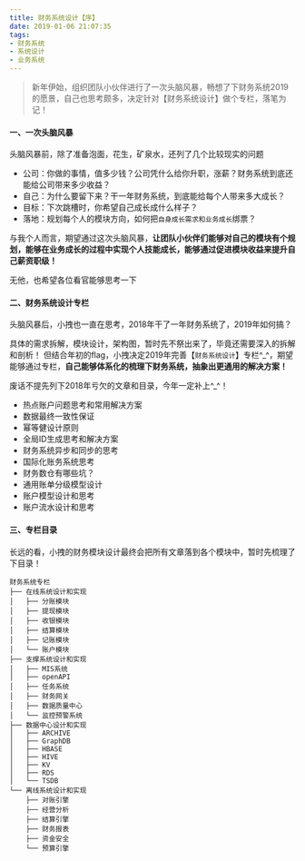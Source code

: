 ```yaml
---
title: 财务系统设计【序】
date: 2019-01-06 21:07:35
tags: 
- 财务系统
- 系统设计
- 业务系统
---
```

> 新年伊始，组织团队小伙伴进行了一次头脑风暴，畅想了下财务系统2019的愿景，自己也思考颇多，决定针对【财务系统设计】做个专栏，落笔为记！

#### 一、一次头脑风暴
头脑风暴前，除了准备泡面，花生，矿泉水，还列了几个比较现实的问题

* 公司：你做的事情，值多少钱？公司凭什么给你升职，涨薪？财务系统到底还能给公司带来多少收益？
* 自己：为什么要留下来？干一年财务系统，到底能给每个人带来多大成长？
* 目标：下次跳槽时，你希望自己成长成什么样子？
* 落地：规划每个人的模块方向，如何把`自身成长需求和业务成长`绑票？

与我个人而言，期望通过这次头脑风暴，**让团队小伙伴们能够对自己的模块有个规划，能够在业务成长的过程中实现个人技能成长，能够通过促进模块收益来提升自己薪资职级！**

无他，也希望各位看官能够思考一下


#### 二、财务系统设计专栏

头脑风暴后，小拽也一直在思考，2018年干了一年财务系统了，2019年如何搞？

具体的需求拆解，模块设计，架构图，暂时先不祭出来了，毕竟还需要深入的拆解和剖析！
但结合年初的flag，小拽决定2019年完善【`财务系统设计`】专栏^_^，期望能够通过专栏，**自己能够体系化的梳理下财务系统，抽象出更通用的解决方案！**

废话不提先列下2018年亏欠的文章和目录，今年一定补上^_^！
* 热点账户问题思考和常用解决方案
* 数据最终一致性保证
* 幂等健设计原则
* 全局ID生成思考和解决方案
* 财务系统异步和同步的思考
* 国际化账务系统思考
* 财务数仓有哪些坑？
* 通用账单分级模型设计
* 账户模型设计和思考
* 账户流水设计和思考

#### 三、专栏目录
长远的看，小拽的财务模块设计最终会把所有文章落到各个模块中，暂时先梳理了下目录！

```
财务系统专栏
├── 在线系统设计和实现
│   ├── 分账模块
│   ├── 提现模块
│   ├── 收银模块
│   ├── 结算模块
│   ├── 记账模块
│   └── 账户模块
├── 支撑系统设计和实现
│   ├── MIS系统
│   ├── openAPI
│   ├── 任务系统
│   ├── 财务网关
│   ├── 数据质量中心
│   └── 监控预警系统
├── 数据中心设计和实现
│   ├── ARCHIVE
│   ├── GraphDB
│   ├── HBASE
│   ├── HIVE
│   ├── KV
│   ├── RDS
│   └── TSDB
└── 离线系统设计和实现
    ├── 对账引擎
    ├── 经营分析
    ├── 结算引擎
    ├── 财务报表
    ├── 资金安全
    └── 预算引擎
```